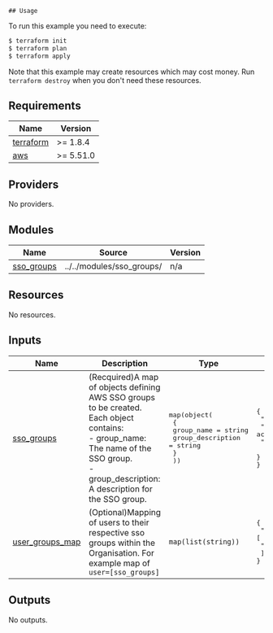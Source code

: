 <!-- BEGIN_TF_DOCS -->
    ## Usage

  To run this example you need to execute:

  ```bash
  $ terraform init
  $ terraform plan
  $ terraform apply
  ```

  Note that this example may create resources which may cost money. Run `terraform destroy` when you don't need these resources.

## Requirements

| Name | Version |
|------|---------|
| <a name="requirement_terraform"></a> [terraform](#requirement\_terraform) | >=  1.8.4 |
| <a name="requirement_aws"></a> [aws](#requirement\_aws) | >= 5.51.0 |

## Providers

No providers.

## Modules

| Name | Source | Version |
|------|--------|---------|
| <a name="module_sso_groups"></a> [sso\_groups](#module\_sso\_groups) | ../../modules/sso_groups/ | n/a |

## Resources

No resources.

## Inputs

| Name | Description | Type | Default | Required |
|------|-------------|------|---------|:--------:|
| <a name="input_sso_groups"></a> [sso\_groups](#input\_sso\_groups) | (Recquired)A map of objects defining AWS SSO groups to be created. Each object contains:<br>  - group\_name: The name of the SSO group.<br>  - group\_description: A description for the SSO group. | <pre>map(object(<br>    {<br>      group_name        = string<br>      group_description = string<br>    }<br>  ))</pre> | <pre>{<br>  "Org_Staging_Dev": {<br>    "group_description": "Developer access to org staging account",<br>    "group_name": "Org_Staging_Dev"<br>  }<br>}</pre> | no |
| <a name="input_user_groups_map"></a> [user\_groups\_map](#input\_user\_groups\_map) | (Optional)Mapping of users to their respective sso groups within the Organisation. For example map of `user=[sso_groups]` | `map(list(string))` | <pre>{<br>  "employee@org.com": [<br>    "Org_Staging_Dev"<br>  ]<br>}</pre> | no |

## Outputs

No outputs.
<!-- END_TF_DOCS -->
